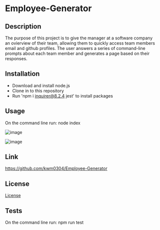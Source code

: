 # Employee-Generator

## Description

The purpose of this project is to give the manager at a software company an ovierview of their team, allowing them to quickly access team members email and github profiles.
The user answers a series of command-line prompts about each team member and generates a page based on their responses.

## Installation

* Download and install node.js 
* Clone in to this repository
* Run 'npm i inquirer@8.2.4 jest' to install packages

## Usage

On the command line run: node index

![image](https://user-images.githubusercontent.com/106484883/204117985-8dc9422c-6c4a-4695-8910-9a38993925ed.png)

![image](https://user-images.githubusercontent.com/106484883/204118345-4dd608ea-16b6-40b1-8822-9f76fb511a83.png)

## Link

https://github.com/kwm0304/Employee-Generator

## License

[License](https://github.com/kwm0304/Employee-Generator/blob/main/LICENSE)

## Tests

On the command line run: npm run test


